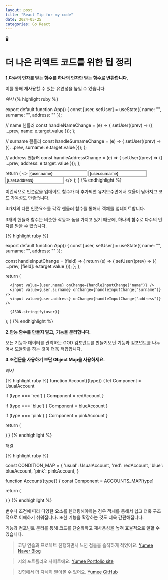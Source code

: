 ```yaml
---
layout: post
title: "React Tip for my code"
date: 2024-05-25
categories: Go React
---
```


🖥️

# 더 나은 리액트 코드를 위한 팁 정리

**1.다수의 인자를 받는 함수를 하나의 인자만 받는 함수로 변환합니다.**

이를 통해 재사용할 수 있는 유연성을 높일 수 있습니다.

_예시_
{% highlight ruby %}

export default function App() {
const [user, setUser] = useState({
name: "",
surname: "",
address: ""
});

// name 핸들러
const handleNameChange = (e) => {
setUser((prev) => ({
...prev,
name: e.target.value
}));
};

// surname 핸들러
const handleSurnameChange = (e) => {
setUser((prev) => ({
...prev,
surname: e.target.value
}));
};

// address 핸들러
const handleAddressChange = (e) => {
setUser((prev) => ({
...prev,
address: e.target.value
}));
};

return (
<>
<input value={user.name} onChange={handleNameChange} />
<input value={user.surname} onChange={handleSurnameChange} />
<input value={user.address} onChange={handleAddressChange} />
</>
);
}
{% endhighlight %}

이런식으로 인풋값을 업데이트 함수가 더 추가되면 유지보수면에서
효율이 낮아지고 코드 가독성도 안좋습니다.

3가지의 다른 인풋요소를 각각 핸들러 함수를 통해서 객체를 업데이트합니다.

3개의 핸들러 함수는 비슷한 작동과 폼을 가지고 있기 때문에, 하나의 함수로
다수의 인자를 받을 수 있습니다.

{% highlight ruby %}

export default function App() {
const [user, setUser] = useState({
name: "",
surname: "",
address: ""
});

const handleInputChange = (field) => {
return (e) => {
setUser((prev) => ({
...prev,
[field]: e.target.value
}));
};
};

return (

      <input value={user.name} onChange={handleInputChange("name")} />
      <input value={user.surname} onChange={handleInputChange("surname")} />
      <input value={user.address} onChange={handleInputChange("address")} />

      {JSON.stringify(user)}

);
}
{% endhighlight %}

**2.만능 함수를 만들지 말고, 기능을 분리합니다.**

모든 기능과 데이터를 관리하는 GOD 컴포넌트를 만들기보단 기능과 컴포넌트를 나누어서
모듈화를 하는 것이 더욱 적합합니다.

**3.조건문을 사용하기 보단 Object Map을 사용하세요.**

_예시_

{% highlight ruby %}
function Account({type}) {
let Component = UsualAccount

if (type === 'red') {
Component = redAccount
}

if (type === 'blue') {
Component = blueAccount
}

if (type === 'pink') {
Component = pinkAccount
}

return (

<div className='account'>
<Component />
</div>
)
}
{% endhighlight %}

해결

{% highlight ruby %}

const CONDITION_MAP = {
'usual': UsualAccount,
'red': redAccount,
'blue': blueAccount,
'pink': pinkAccount,
}

function Account({type}) {
const Component = ACCOUNTS_MAP[type]

return (

<div className='account'>
<Component />
</div>
)
}
{% endhighlight %}

변수나 조건에 따라 다양한 요소를 렌더링해야하는 경우 객체를 통해서
쉽고 더욱 구조적으로 이해하기 쉬워집니다. 또한 기능을 확장하는 것도 더욱 간편해집니다.

기능과 컴포넌트 분리를 통해 코드를 단순화하고 재사용성을 높혀
효율적으로 일할 수 있습니다.

> 코딩 연습과 프로젝트 진행하면서 느낀 점들을 솔직하게 적었어요. [Yumee Naver Blog]

> 저의 포트폴리오 사이트에요. [Yumee Portfolio site]

> 깃헙에서 더 자세히 알아볼 수 있어요. [Yumee GitHub]

[Yumee Naver Blog]: https://blog.naver.com/hello_world_yum
[Yumee Portfolio site]: https://github.com/jekyll/jekyll
[Yumee GitHub]: https://github.com/yumi-kim-0827
